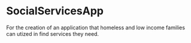 # SocialServicesApp
For the creation of an application that homeless and low income families can utized in find services they need.
